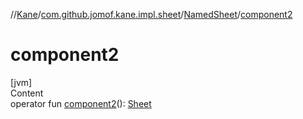 //[Kane](../../index.md)/[com.github.jomof.kane.impl.sheet](../index.md)/[NamedSheet](index.md)/[component2](component2.md)



# component2  
[jvm]  
Content  
operator fun [component2](component2.md)(): [Sheet](../-sheet/index.md)  



